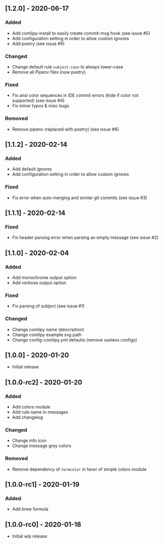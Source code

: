 ## [1.2.0] - 2020-06-17
### Added
- Add comlipy-install to easily create commit-msg hook (see issue #5)
- Add configuration setting in order to allow custom ignores
- Add poetry (see issue #6)

### Changed
- Change default rule `subject-case` to always lower-case
- Remove all Pipenv files (now poetry)

### Fixed
- Fix ansi color sequences in IDE commit errors (hide if color not supported) (see issue #4)
- Fix minor typos & misc bugs 

### Removed
- Remove pipenv (replaced with poetry) (see issue #6)

## [1.1.2] - 2020-02-14
### Added
- Add default ignores
- Add configuration setting in order to allow custom ignores

### Fixed
- Fix error when auto-merging and similar git commits (see issue #3)

## [1.1.1] - 2020-02-14
### Fixed
- Fix header parsing error when parsing an empty message (see issue #2)

## [1.1.0] - 2020-02-04
### Added
- Add monochrome output option
- Add verbose output option

### Fixed
- Fix parsing of subject (see issue #1)

### Changed
- Change comlipy name (description)
- Change comlipy example svg path
- Change config-comlipy.yml defaults (remove useless configs)

## [1.0.0] - 2020-01-20
- Initial release

## [1.0.0-rc2] - 2020-01-20

### Added
- Add colors module
- Add rule name in messages  
- Add changelog

### Changed
- Change info icon
- Change message grey colors

### Removed
- Remove dependency of `termcolor` in favor of simple colors module 

## [1.0.0-rc1] - 2020-01-19
### Added
- Add brew formula

## [1.0.0-rc0] - 2020-01-18
- Initial wip release